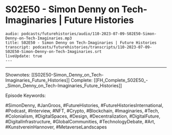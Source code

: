 # S02E50 - Simon Denny on Tech-Imaginaries | Future Histories

```audio-note
audio: podcasts/futurehistories/audio/110-2023-07-09-S02E50-Simon-Denny-on-Tech-Imaginaries.mp3
title: S02E50 - Simon Denny on Tech-Imaginaries | Future Histories
transcript: podcasts/futurehistories/transcripts/110-2023-07-09-S02E50-Simon-Denny-on-Tech-Imaginaries.srt
liveUpdate: true
---

```
---

Shownotes: [[S02E50-Simon_Denny_on_Tech-Imaginaries_Future_Histories]]
Complete: [[FH_Complete_S02E50_-_Simon_Denny_on_Tech-Imaginaries_Future_Histories]]

Episode Keywords:

#SimonDenny, #JanGroos, #FutureHistories, #FutureHistoriesInternational, #Podcast, #Interview, #NFT, #Crypto, #Blockchain, #Imaginaries, #Tech, #Colonialism, #DigitalSpaces, #Design, #Decentralization, #DigitalFuture, #DigitalInfrastructure, #GlobalCommunities, #TechnologyDebate, #Art, #KunstvereinHannover, #MetaverseLandscapes
